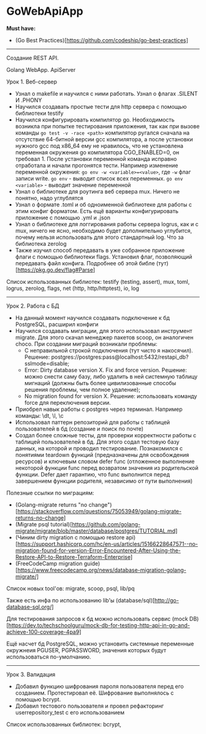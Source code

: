 # GoWebApiApp

**Must have:**
* (Go Best Practices)[https://github.com/codeship/go-best-practices]

---

Создание REST API.

Golang WebApp. ApiServer

Урок 1. Веб-сервер
* Узнал о makefile и научился с ними работать. Узнал о флагах .SILENT И .PHONY
* Научился создавать простые тести для http сервера c помощью библиотеки testify
* Научился конфигурировать компилятор go. Необходимость возникла при попытке тестирования приложения, так как при вызове команды `go test -v -race <path>` компилятор ругался сначала на отсутствие 64-битной версии gcc компилятора, а после установки нужного gcc под x86_64 ему не нравилось, что не установлена переменная окружения go компилятора CGO_ENABLED=0, он требовал 1. После установки переменной команда исправно отработала и начали прогонятся тести. Например изменение переменной окружения: `go env -w <variable>=<value>`, где `-w` флаг записи write. `go env` - выводит список всех переменных. `go env <variable>` - выводит значение переменной
* Узнал о библиотеке для роутинга веб сервера mux. Ничего не понятно, надо углублятся
* Узнал о формате .toml и об одноименной библиотеке для работы с этим конфиг форматом. Есть ещё варианты конфигурировать приложение с помощью .yml и .json
* Узнал о библиотеке для логгирования работы сервера logrus, как и с mux, ничего не ясно, необходимо будет дополнительно углубится, почему нельзя использовать для этого стандартный log. Что за библиотека zerolog
* Также изучил способ передавать в уже собранное приложение флаги с помощью библиотеки flags. Установил флаг, позволяющий передавать файл конфига. Подробнее об этой библе (тут)[https://pkg.go.dev/flag#Parse]

Список использованных библиотек: testify (testing, assert), mux, toml, logrus, zerolog, flags, net (http, http/httptest), io, log

---

Урок 2. Работа с БД

* На данный момент научился создавать подключение к бд PostgreSQL, расширил конфиги
* Научился создавать миграции, для этого использовал инструмент migrate. Для этого скачал менеджер пакетов scoop, он аналогичен choco. При создании миграций возникали проблемы: 
    * С неправильной строкой подключения (тут чисто я накосячил). Решение: postgres://postgres:pass@localhost:5432/restapi_db?sslmode=disable; 
    * Error: Dirty database version X. Fix and force version. Решение: можно снести саму базу, либо удалить в ней системную таблицу мигнаций (должны быть более цивилизованные способы решения проблемы, чем полное удаление);
    * No migration found for version X. Решение: использовать команду force для переключения версии.  
* Приобрел навык работы с postgres через терминал. Например команды: \dt, \l, \c <dbname>
* Использовал паттерн репозиторий для работы с таблицей пользователей в бд (создание и поиск по почте)
* Создал более сложные тесты, для проверки корректности работы с таблицей пользователей в бд. Для этого содал тестовую базу данных, на которой и проводил тестирование. Познакомился с понятиями teardown функций (предназначены для освобождения ресурсов) и ключевым словом defer func (отложенное выполнение некоторой функции func перед возвратом значения из родительской функции. Defer дает гарантию, что func выполнится перед завершением функции родителя, независимо от пути выполнения) 


Полезные ссылки по миграциям: 
* (Golang-migrate returns "no change")[https://stackoverflow.com/questions/75053949/golang-migrate-returns-no-change]
* (Migrate psql tutorial)[https://github.com/golang-migrate/migrate/blob/master/database/postgres/TUTORIAL.md]
* (Чиним dirty migration с помощью restore api)[https://support.hashicorp.com/hc/en-us/articles/15166228647571--no-migration-found-for-version-Error-Encountered-After-Using-the-Restore-API-to-Restore-Terraform-Enterprise]
* (FreeCodeCamp migration guide)[https://www.freecodecamp.org/news/database-migration-golang-migrate/]

Список новых tool'ов: migrate, scoop, psql, lib/pq

Также есть инфа по использованию lib'ы (database/sql)[http://go-database-sql.org/]

Для тестирования запросов к бд можно использовать сервис (mock DB)[https://dev.to/techschoolguru/mock-db-for-testing-http-api-in-go-and-achieve-100-coverage-4pa9]

Ещё насчет бд PostgreSQL, можно установить системные переменные окружнеия PGUSER, PGPASSWORD, значения которых будут использоваться по-умолчанию.

--- 

Урок 3. Валидация

* Добавил функцию шифрования пароля пользователя перед его созданием. Протестировал её. Шифрование выполнялось с помощью bcrypt. 
* Добавил тестового пользователя и провел рефакторинг userrepository_test с его использованием

Список использованных библиотек: bcrypt, 